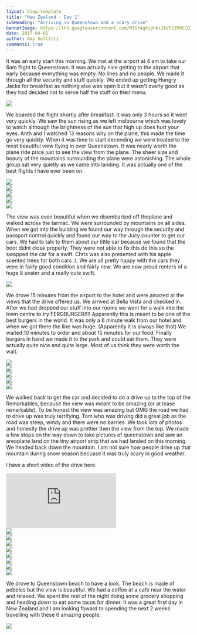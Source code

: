 ```yaml
---
layout: blog-template
title: "New Zealand - Day 1"
subHeading: "Arriving in Queenstown and a scary drive"
bannerImage: https://lh3.googleusercontent.com/MIGt4ghjphkiIkV5EIMdCCO21K80lD6v7LwP52nt0qdknDrKV0j80iwwm96d6N9G71uqZOigS_weBhRqsaZaxFTlS_CaRImAew-4MQcG1HWA71NHCBdyhq7GhQ8knyfz-gQYEpd71FY=w2400
date: 2017-04-02
author: Amy Sellitti
comments: true
---
```


It was an early start this morning. We met at the airport at 4 am to take our 6am flight to Queenstown. It was actually nice getting to the airport that early because everything was empty. No lines and no people. We made it through all the security and stuff quickly. We ended up getting Hungry Jacks for breakfast as nothing else was open but it wasn't overly good as they had  decided not to serve half the stuff on their menu.

<div class="center-image"><img src="https://lh3.googleusercontent.com/bexF-oZUC_BZ4t2PAXqJ3WDpbwTwkUepZS7GYGmkTkgaPose64yQEEb6qUeN-H94lITEWRTMUoxxy_KmFE_RxO4unN3N2_6egrdzH3OCQFeWSCe_8ZgGjvMNuFCSl_bE8j3H5AMC65E=w2400" /></div>

We boarded the flight shortly after breakfast. It was only 3 hours so it went very quickly. We saw the sun rising as we left melbourne which was lovely to watch although the brightness of the sun that high up does hurt your eyes. Anth and I watched 13 reasons why  on the plane, this made the time go very quickly. When it was time to start decending we were treated to the most beautiful view flying in over Queenstown. It was nearly worth the plane ride price just to see the view from the plane. The sheer size and beauty of the mountains surrounding the plane were astonishing. The whole group sat very quietly as we came into landing. It was actually one of the best flights I have ever been on.  

<div class="center-image"><img src="https://lh3.googleusercontent.com/yeLjGlmoZ6lWFfBEbogiJBETnpwS4Z896-ybb2llN0SKCPvJ30aRK-zlh9YunK6UH9RMrINaj0ikIPXom_OFB5tcMcH-r_sPjvDkmbBoV02Ity6DAFOtLaAxuLBfkxtGsJiBDh77AsI=w2400" /></div>
<div class="center-image"><img src="https://lh3.googleusercontent.com/FfYW68JBP5rDbCgY25SUpiydNJ8k5KB1kJFNyrpLmjzfsip1sNMKQkyUhyPJu9jHelX4AsO3W7bTJcAsCHYQO7hz912vn6Co_WAXIOxTbrrSVGQ2vw6AmIkwyAQM6Otev5o6uaHvDQs=w2400" /></div>
<div class="center-image"><img src="https://lh3.googleusercontent.com/jD3r3TYYbWmiBgS0s0-16j8Jyhh9uBnIABKty6TXkCoVP0AO7YK1yEdd3QAA4IwAn8b5wJen0RALjqX6LnIkJID5ohgBeSvrGiSphv6LJADfCDs6VGlOtEJLazck9PmDINIOTKaMGIY=w2400" /></div>
<div class="center-image"><img src="https://lh3.googleusercontent.com/C0LlbXC7Sh8cn2irHOIplzE-ItwQ605uglSBA1q1Pwj1XVS634AjK_wFiTG50XmMtzcMrxcH9vOWnGhaDI5PJlp1GOD1_nNIkeTUOgK8TPsx33sbJqhXjmBKMLEjcg_aZnrLz814QhI=w2400" /></div>
<div class="center-image"><img src="https://lh3.googleusercontent.com/vIvGrPxt8AMfBoY6iRSIcEXDpNpa3yL214Ahpw64kaya2DdbyXJqN-6eDh5SeyIHX6FbwjXOfxgJ0XGtxl1XbXtBDfj5jT-TpkwfXX1QkJEQCCxEy5sgBV43gWemVN6r2w5qXILBRZE=w2400" /></div>

The view was even beautiful when we disembarked off theplane and walked across the tarmac. We were surrounded by mountains on all sides. When we got into the building we found our way through the security and passport control quickly and found our way to the Jucy counter to get our cars. We had to talk to them about our little car because we found that the boot didnt close properly. They were not able to fix this do this so the swapped the car for a swift. Chris was also presented with his apple scented trees for both cars :). We are all pretty happy with the cars they were in fairly good condition and fairly new. We are now proud renters of a huge 8 seater and a really cute swift. 

<div class="center-image"><img src="https://lh3.googleusercontent.com/Thz-MEKfw5HcorERh5nh7roqqOx8RGKcHI-zegCEGBAWuk5ldc2pwrYFNKUKrSfTcukyXLNu7yIRD__AbhDXN4KJ2O9uBZQ4geKeSERYF7Gu5YeAlHpvlHh2I4le_lagWmBhqnrkqDA=w2400" /></div>

We drove 15 minutes from the airport to the hotel and were amazed at the views that the drive offered us. We arrived at Bella Vista and checked in. After we had dropped our stuff into our rooms we went for a walk into the town centre to try FERGBURGER!!!! Apparently this is meant to be one of the best burgers in the world. 
It was only a 6 minute walk from our hotel and when we got there the line was huge. (Apparently it is always like that) We waited 10 minutes to order and about 15 minutes for our food. Finally burgers in hand we made it to the park and could eat them. They were actually quite nice and quite large. Most of us think they were worth the wait. 

<div class="center-image"><img src="https://lh3.googleusercontent.com/abz2nJ9h0GONArYJ9zwZiO3cwNEI51d7mxWtJFNzoadfhe-TAbL1-chwEl4tzYc6Jr1R0Rjd1XVN0DMooq4ORX35fi38vidGxUth_X8o1rGMHJmVCODw1X--HKiiNX-7YCSNE9jqroo=w2400" /></div>
<div class="center-image"><img src="https://lh3.googleusercontent.com/Rd5Qe3kPEabSgarTqOAE8KmS7VcwWmykE0kzXrN_i82N-SeGD0WI3fY9KEBBrawd2xU5NzcjCeNN-qNGoWq0r2TLbREVz-AyHhq7vShoaA-c0fOeTkypgfjvCpE0dqzkfiUWZioBo_U=w2400" /></div>
<div class="center-image"><img src="https://lh3.googleusercontent.com/YtjczRgylD-5C-oisnSzpNd8qYJYyLH_8Vb_lzCAvJZFUlTYXzADSjdna8M0YA-hUtbnE59eY0us656wET_fYOLB76Qtfgf8bSffT1TwhBnTsXnQfcHKzHeLeGzqUpOSCtC7gOUlovM=w2400" /></div>
<div class="center-image"><img src="https://lh3.googleusercontent.com/Sbq9yf1kWE5r2-NxxQsee1iAznjU7jba4QwSyu2bsapjrFKX9A1NC8l_MqSMsCmPFaLfg1-ZkZbjYf5EV3toN_UcA67LrF-Jlpp1Ji3qAKHt_Yu3yfnqwmk_pF6t8CIFj-eWt_7Q13I=w2400" /></div>
<div class="center-image"><img src="https://lh3.googleusercontent.com/nRgwye8XP6Bw3XlYbpHH1HQRNdh3t_AEq1fEkXlk735uL60VV_sjruHYGDn4i2tw8Svw3n1dj6ynU0yT-g0DvQJ9ihTEkrZMRgMxphirE6D1-rJaZVDlgz-YvpOGXWthui0bapM-5LA=w2400" /></div>

We walked back to get the car and decided to do a drive up to the top of the Remarkables, because the view was meant to be amazing (or at lease remarkable). To be honest the view was amazing but OMG the road we had to drive up was truly terrifying. Tom who was driving did a great job as the road was steep, windy and there were no barries. We took lots of photos and honestly the drive up was prettier then the view from the top. We made a few stops on the way down to take pictures of queenstown and saw an areoplane land on the tiny airport strip that we had landed on this morning. We headed back down the mountain. I am not sure how people drive up that mountain during snow season becuase it was truly scary in good weather. 

I have a short video of the drive here. 
<div class="center-video"><iframe src="https://www.youtube.com/embed/xXJBlow2h5Q" frameborder="0" allowfullscreen></iframe></div>

<div class="center-image"><img src="https://lh3.googleusercontent.com/D_qh39JE006FyaIdndKcSsEJvsjKHMpbVECL_Lrg5CHU_qV-JMKw6Zh9MrA6HcVFnQ2089BbJTHMjyI0IY5xAaXzJqoQw_-qGNMxN63JMFVibw2gJpX3d9ICdpjXMX8ke-3116oGtT8=w2400" /></div>
<div class="center-image"><img src="https://lh3.googleusercontent.com/6wlvPjw9vQAYX2sGGSxXavlsmvfPRW-lG8o5JBe--DgVGL4HFgNXUqp_7S9w-3t6qiBNGsqUGCfnSGUiuloIGcQuvMS8KmpQNIblU7KgTPiXEwF1sNXyb9QCaNj9Wm2kp9GmbPIYZOw=w2400" /></div>
<div class="center-image"><img src="https://lh3.googleusercontent.com/dGDFJcqpJR7qIdpSlSx0k9OafqXPoYzAUWSx7YRlwPH3a-uavIVO7yCrHyuvqkVjzj-YB29Q08EUWSLB-5n4SBPnTYlhaomVKzRISLpAAvOcs_ukWrwxrus4KivBse31HOJO-2IGwoM=w2400" /></div>
<div class="center-image"><img src="https://lh3.googleusercontent.com/MIGt4ghjphkiIkV5EIMdCCO21K80lD6v7LwP52nt0qdknDrKV0j80iwwm96d6N9G71uqZOigS_weBhRqsaZaxFTlS_CaRImAew-4MQcG1HWA71NHCBdyhq7GhQ8knyfz-gQYEpd71FY=w2400" /></div>
<div class="center-image"><img src="https://lh3.googleusercontent.com/seSOfKfKlBQZFpFDKDf2l6zUkeShEeqx4E7yZ6ENZR5htPMA6rRodPXnINeudd4ZJqWs9F4vJFZvdQQ0uuIbm6v4lD9OQpcAO8inVUKJx0skv8s9bGXx-Os699n8DVf1ZbJfrCrbNls=w2400" /></div>
<div class="center-image"><img src="https://lh3.googleusercontent.com/xBmJvK85x5TLdWL0jG5FJv8SmZ0gLdK_RdxQelitR2NVj0e2yrVU_PH2XzF7DtIRMcBVd87Lu_ABFdNI-fvtq__aD4xH-9NgDOq59zPrCxiVrlZNGbhIlG0aJ3c1eRaR3AC9VFUnfN0=w2400" /></div>
<div class="center-image"><img src="https://lh3.googleusercontent.com/sCiy7NYYY5i1_FLfMmUxSg6cX-mibnfUnDEvG1q4mXAWsJyhpGJxOvucNM82AO40TPfkoeTTclrDG9zkB30Rak4pf1GXqd8CJkK3OHxTN3i8Cwik0G2D1jcTMzqEinTlQ8qe9qz783E=w2400" /></div>
<div class="center-image"><img src="https://lh3.googleusercontent.com/iYI0A4Hkep5N9_H-ew5s5-Ahp30HreblODuVkBgs4ZbjGXYp7lJZhT9hDWEoTiSSsuYlzCow9kDnMlA3e6ziQpXnUodmVjj3iLJedWEaJMp-w7jbEaNM3UZU-zTGQPr66ORW0v90D4Y=w2400" /></div>

We drove to Queenstown beach to have a look. The beach is made of pebbles but the view is beautiful. We had a coffee at a cafe near the water and relaxed. We spent the rest of the night doing some grocery shopping and heading down to eat some tacos for dinner.  It was a great first day in New Zealand and I am looking foward to spending the next 2 weeks travelling with these 6 amazing people.

<div class="center-image"><img src="https://lh3.googleusercontent.com/Jlirm7Gy8r2T5Spgws3YO2-PFgcV7gscUKQb9kPDs32PvTXi7I02igKDOg8nUie9YbXy1XX8CzssncPXqxUEBa-dvAbZWr8N-Oqrszdt3xinkc5tbKFXJNwLxE3L7kF8f0OPphVtqlQ=w2400" /></div>
